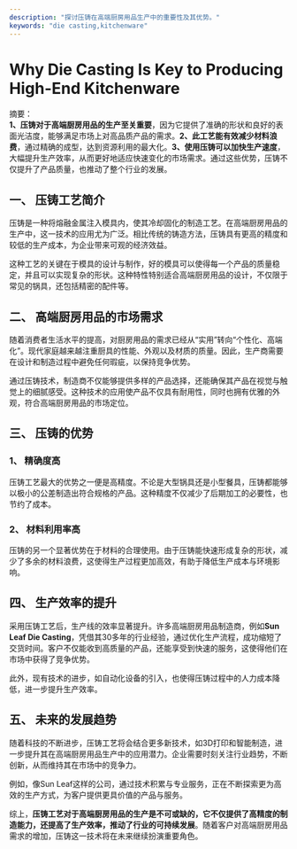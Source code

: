```yaml
---
description: "探讨压铸在高端厨房用品生产中的重要性及其优势。"
keywords: "die casting,kitchenware"
---
```

# Why Die Casting Is Key to Producing High-End Kitchenware

摘要：  
**1、压铸对于高端厨房用品的生产至关重要**，因为它提供了准确的形状和良好的表面光洁度，能够满足市场上对高品质产品的需求。**2、此工艺能有效减少材料浪费**，通过精确的成型，达到资源利用的最大化。**3、使用压铸可以加快生产速度**，大幅提升生产效率，从而更好地适应快速变化的市场需求。通过这些优势，压铸不仅提升了产品质量，也推动了整个行业的发展。

## 一、 压铸工艺简介

压铸是一种将熔融金属注入模具内，使其冷却固化的制造工艺。在高端厨房用品的生产中，这一技术的应用尤为广泛。相比传统的铸造方法，压铸具有更高的精度和较低的生产成本，为企业带来可观的经济效益。

这种工艺的关键在于模具的设计与制作，好的模具可以使得每一个产品的质量稳定，并且可以实现复杂的形状。这种特性特别适合高端厨房用品的设计，不仅限于常见的锅具，还包括精密的配件等。

## 二、 高端厨房用品的市场需求

随着消费者生活水平的提高，对厨房用品的需求已经从“实用”转向“个性化、高端化”。现代家庭越来越注重厨具的性能、外观以及材质的质量。因此，生产商需要在设计和制造过程中避免任何瑕疵，以保持竞争优势。

通过压铸技术，制造商不仅能够提供多样的产品选择，还能确保其产品在视觉与触觉上的细腻感受。这种技术的应用使产品不仅具有耐用性，同时也拥有优雅的外观，符合高端厨房用品的市场定位。

## 三、 压铸的优势

### 1、 精确度高
压铸工艺最大的优势之一便是高精度。不论是大型锅具还是小型餐具，压铸都能够以极小的公差制造出符合规格的产品。这种精度不仅减少了后期加工的必要性，也节约了成本。

### 2、 材料利用率高
压铸的另一个显著优势在于材料的合理使用。由于压铸能快速形成复杂的形状，减少了多余的材料浪费，这使得生产过程更加高效，有助于降低生产成本与环境影响。

## 四、 生产效率的提升

采用压铸工艺后，生产线的效率显著提升。许多高端厨房用品制造商，例如**Sun Leaf Die Casting**，凭借其30多年的行业经验，通过优化生产流程，成功缩短了交货时间。客户不仅能收到高质量的产品，还能享受到快速的服务，这使得他们在市场中获得了竞争优势。

此外，现有技术的进步，如自动化设备的引入，也使得压铸过程中的人力成本降低，进一步提升生产效率。

## 五、 未来的发展趋势

随着科技的不断进步，压铸工艺将会结合更多新技术，如3D打印和智能制造，进一步提升其在高端厨房用品生产中的应用潜力。企业需要时刻关注行业趋势，不断创新，从而维持其在市场中的竞争力。

例如，像Sun Leaf这样的公司，通过技术积累与专业服务，正在不断探索更为高效的生产方式，为客户提供更具价值的产品与服务。

综上，**压铸工艺对于高端厨房用品的生产是不可或缺的，它不仅提供了高精度的制造能力，还提高了生产效率，推动了行业的可持续发展**。随着客户对高端厨房用品需求的增加，压铸这一技术将在未来继续扮演重要角色。
